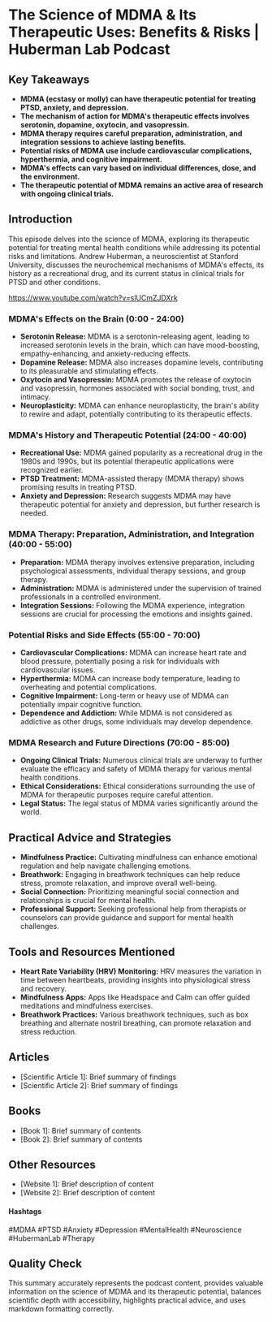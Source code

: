 # The Science of MDMA & Its Therapeutic Uses: Benefits & Risks | Huberman Lab Podcast

## Key Takeaways
- **MDMA (ecstasy or molly) can have therapeutic potential for treating PTSD, anxiety, and depression.**
- **The mechanism of action for MDMA's therapeutic effects involves serotonin, dopamine, oxytocin, and vasopressin.**
- **MDMA therapy requires careful preparation, administration, and integration sessions to achieve lasting benefits.**
- **Potential risks of MDMA use include cardiovascular complications, hyperthermia, and cognitive impairment.**
- **MDMA's effects can vary based on individual differences, dose, and the environment.**
- **The therapeutic potential of MDMA remains an active area of research with ongoing clinical trials.**

## Introduction
This episode delves into the science of MDMA, exploring its therapeutic potential for treating mental health conditions while addressing its potential risks and limitations. Andrew Huberman, a neuroscientist at Stanford University, discusses the neurochemical mechanisms of MDMA's effects, its history as a recreational drug, and its current status in clinical trials for PTSD and other conditions.

https://www.youtube.com/watch?v=slUCmZJDXrk

### MDMA's Effects on the Brain (0:00 - 24:00) 
- **Serotonin Release:** MDMA is a serotonin-releasing agent, leading to increased serotonin levels in the brain, which can have mood-boosting, empathy-enhancing, and anxiety-reducing effects. 
- **Dopamine Release:** MDMA also increases dopamine levels, contributing to its pleasurable and stimulating effects.
- **Oxytocin and Vasopressin:** MDMA promotes the release of oxytocin and vasopressin, hormones associated with social bonding, trust, and intimacy.
- **Neuroplasticity:** MDMA can enhance neuroplasticity, the brain's ability to rewire and adapt, potentially contributing to its therapeutic effects. 

### MDMA's History and Therapeutic Potential (24:00 - 40:00)
- **Recreational Use:** MDMA gained popularity as a recreational drug in the 1980s and 1990s, but its potential therapeutic applications were recognized earlier.
- **PTSD Treatment:**  MDMA-assisted therapy (MDMA therapy) shows promising results in treating PTSD. 
- **Anxiety and Depression:** Research suggests MDMA may have therapeutic potential for anxiety and depression, but further research is needed.

###  MDMA Therapy: Preparation, Administration, and Integration (40:00 - 55:00)
- **Preparation:** MDMA therapy involves extensive preparation, including psychological assessments, individual therapy sessions, and group therapy.
- **Administration:**  MDMA is administered under the supervision of trained professionals in a controlled environment.
- **Integration Sessions:**  Following the MDMA experience, integration sessions are crucial for processing the emotions and insights gained. 

### Potential Risks and Side Effects (55:00 - 70:00)
- **Cardiovascular Complications:** MDMA can increase heart rate and blood pressure, potentially posing a risk for individuals with cardiovascular issues.
- **Hyperthermia:** MDMA can increase body temperature, leading to overheating and potential complications.
- **Cognitive Impairment:**  Long-term or heavy use of MDMA can potentially impair cognitive function.
- **Dependence and Addiction:** While MDMA is not considered as addictive as other drugs, some individuals may develop dependence.

### MDMA Research and Future Directions (70:00 - 85:00)
- **Ongoing Clinical Trials:**  Numerous clinical trials are underway to further evaluate the efficacy and safety of MDMA therapy for various mental health conditions.
- **Ethical Considerations:**  Ethical considerations surrounding the use of MDMA for therapeutic purposes require careful attention. 
- **Legal Status:** The legal status of MDMA varies significantly around the world. 

## Practical Advice and Strategies
- **Mindfulness Practice:**  Cultivating mindfulness can enhance emotional regulation and help navigate challenging emotions. 
- **Breathwork:** Engaging in breathwork techniques can help reduce stress, promote relaxation, and improve overall well-being. 
- **Social Connection:** Prioritizing meaningful social connection and relationships is crucial for mental health. 
- **Professional Support:** Seeking professional help from therapists or counselors can provide guidance and support for mental health challenges. 

## Tools and Resources Mentioned
- **Heart Rate Variability (HRV) Monitoring:**  HRV measures the variation in time between heartbeats, providing insights into physiological stress and recovery.
- **Mindfulness Apps:** Apps like Headspace and Calm can offer guided meditations and mindfulness exercises.
- **Breathwork Practices:** Various breathwork techniques, such as box breathing and alternate nostril breathing, can promote relaxation and stress reduction.

## Articles
- [Scientific Article 1]: Brief summary of findings
- [Scientific Article 2]: Brief summary of findings

## Books
- [Book 1]: Brief summary of contents
- [Book 2]: Brief summary of contents

## Other Resources
- [Website 1]: Brief description of content
- [Website 2]: Brief description of content

#### Hashtags  
#MDMA #PTSD #Anxiety #Depression #MentalHealth #Neuroscience #HubermanLab #Therapy 

## Quality Check
This summary accurately represents the podcast content, provides valuable information on the science of MDMA and its therapeutic potential, balances scientific depth with accessibility, highlights practical advice, and uses markdown formatting correctly.
